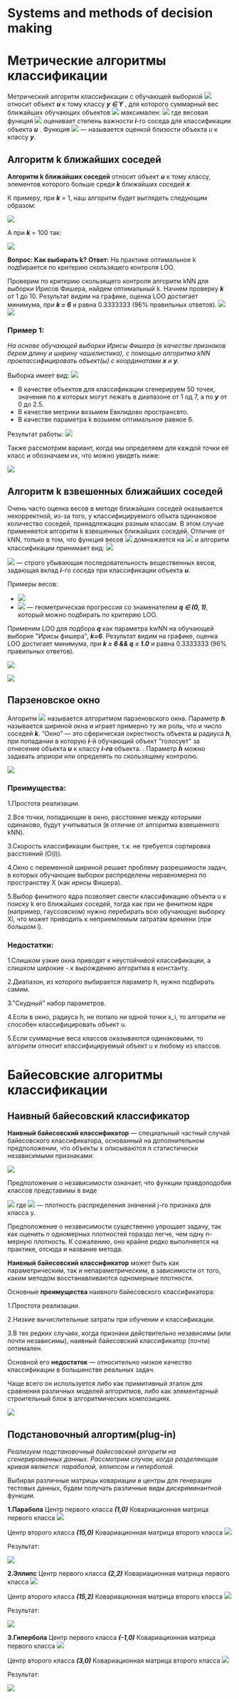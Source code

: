 # Systems and methods of decision making

# Метрические алгоритмы классификации

Метрический алгоритм классификации с обучающей выборкой ![](https://github.com/e-sobolev/Systems_and_methods_of_decision_making/blob/master/img/Img_Metric_1.PNG?raw=true) относит объект ***u*** к тому классу ***y ∈ Y*** , для которого суммарный вес ближайших обучающих объектов ![](https://github.com/e-sobolev/Systems_and_methods_of_decision_making/blob/master/img/Img_Metric_2.PNG?raw=true) максимален:
![](https://github.com/e-sobolev/Systems_and_methods_of_decision_making/blob/master/img/Img_Metric_3.png?raw=true)
где весовая функция ![](https://github.com/e-sobolev/Systems_and_methods_of_decision_making/blob/master/img/Img_Metric_4.PNG?raw=true) оценивает степень важности ***i***-го соседа для классификации объекта ***u*** . Функция ![](https://github.com/e-sobolev/Systems_and_methods_of_decision_making/blob/master/img/Img_Metric_2.PNG?raw=true) — называется оценкой близости объекта *u* к классу ***y***.

## Алгоритм k ближайших соседей
**Алгоритм k ближайших соседей** относит объект ***u*** к тому классу, элементов которого больше среди ***k*** ближайших соседей ***x***

К примеру, при ***k*** = 1, наш алгоритм будет выглядеть следующим образом:

![](https://github.com/e-sobolev/Systems_and_methods_of_decision_making/blob/master/img/1NN.png?raw=true)

А при ***k*** = 100 так:

![](https://github.com/e-sobolev/Systems_and_methods_of_decision_making/blob/master/img/100NN.png?raw=true)

**Вопрос: Как выбирать k?**
**Ответ:** На практике оптимальное k подбирается по критерию скользящего контроля LOO.

Проверим по критерию скользящего контроля алгоритм kNN для выборки Ирисов Фишера, найдем оптимальный k. Начнем проверку ***k*** от 1 до 10.
Результат видим на графике, оценка LOO достигает минимума, при ***k = 6*** и равна 0.3333333 (96% правильных ответов).
![](https://github.com/e-sobolev/Systems_and_methods_of_decision_making/blob/master/img/LOO_KNN_10.png?raw=true)
![](https://github.com/e-sobolev/Systems_and_methods_of_decision_making/blob/master/img/LOO_KNN_100.png?raw=true)

### Пример 1: 
*На основе обучающей выборки Ирисы Фишера (в качестве признаков берем длину и ширину чашелистика), с помощью алгоритма kNN проклассифицировать объект(ы) с координатами **x** и **y**.*

Выборка имеет вид:
![](https://github.com/e-sobolev/Systems_and_methods_of_decision_making/blob/master/img/iris.png?raw=true)

- В качестве объектов для классификации сгенерируем 50 точек, значения по ***x*** которых могут лежать в диапазоне от 1 од 7, а по ***y*** от 0 до 2.5.
- В качестве метрики возьмем Евклидово пространсвто.
- В качестве параметра k возьмем оптимальное равное 6.

Результат работы:
![](https://github.com/e-sobolev/Systems_and_methods_of_decision_making/blob/master/img/6NN_random_points.png?raw=true)

Также рассмотрим вариант, когда мы определяем для каждой точки её класс и обозначаем их, что можно увидеть ниже:

![](https://github.com/e-sobolev/Systems_and_methods_of_decision_making/blob/master/img/6NN_all.png?raw=true)

## Алгоритм k взвешенных ближайших соседей

Очень часто оценка весов в методе ближайших соседей оказывается некорректной, из-за того, у классифицируемого объкта одинаковое количество соседей, принадлежащих разным классам. В этом случае применяется алгоритм k взвешенных ближайших соседей. Отличие от kNN, только в том, что функция весов ![](https://github.com/e-sobolev/Systems_and_methods_of_decision_making/blob/master/img/Img_Metric_4.PNG?raw=true) домнажается на ![](https://github.com/e-sobolev/Systems_and_methods_of_decision_making/blob/master/img/Img_Metric_6.PNG?raw=true) и алгоритм классификации принимает вид: 
![](https://github.com/e-sobolev/Systems_and_methods_of_decision_making/blob/master/img/Img_Metric_7.PNG?raw=true)

![](https://github.com/e-sobolev/Systems_and_methods_of_decision_making/blob/master/imgs/Img_Metric_6.PNG?raw=true) — строго убывающая последовательность вещественных весов, задающая вклад ***i***-го соседа при классификации объекта ***u***.

Примеры весов:
- ![](https://github.com/e-sobolev/Systems_and_methods_of_decision_making/blob/master/img/Img_Metric_8.PNG?raw=true)
- ![](https://github.com/e-sobolev/Systems_and_methods_of_decision_making/blob/master/img/Img_Metric_9.PNG?raw=true) — геометрическая прогрессия со
знаменателем ***q ∈ (0, 1)***, который можно подбирать по критерию LOO.

Применим LOO для подбора ***q*** как параметра kwNN на обучающей выборке "Ирисы фишера", ***k=6***.
Результат видим на графике, оценка LOO достигает минимума, при ***k = 6 && q = 1.0*** и равна 0.3333333 (96% правильных ответов).

![](https://github.com/e-sobolev/Systems_and_methods_of_decision_making/blob/master/img/LOO_kWNN.png?raw=true)

![](https://github.com/e-sobolev/Systems_and_methods_of_decision_making/blob/master/img/kWNN.png?raw=true)

## Парзеновское окно

Алгоритм ![](https://github.com/e-sobolev/Systems_and_methods_of_decision_making/blob/master/img/Img_Metric_10.PNG?raw=true) называется алгоритмом парзеновского окна. Параметр ***h*** называется шириной окна и играет примерно ту же роль, что и число соседей ***k***. “Окно” — это сферическая окрестность объекта ***u*** радиуса ***h***, при попадании в которую ***i***-й обучающий объект "голосует" за отнесение объекта ***u*** к классу ***i-го*** объекта. . Параметр ***h*** можно задавать априори или определять по скользящему контролю.

![](https://github.com/e-sobolev/Systems_and_methods_of_decision_making/blob/master/img/PW.png?raw=true)

### Преимущества:

1.Простота реализации.

2.Все точки, попадающие в окно, расстояние между которыми одинаково, будут учитываться (в отличие от алгоритма взвешенного kNN).

3.Скорость классификации быстрее, т.к. не требуется сортировка расстояний (O(l)).

4.Окно с переменной шириной решает проблему разрешимости задач, в которых обучающие выборки распределены неравномерно по пространству X (как ирисы Фишера).

5.Выбор финитного ядра позволяет свести классификацию объекта u к поиску k его ближайших соседей, тогда как при не финитном ядре (например, гауссовском) нужно перебирать всю обучающую выборку Xl, что может приводить к неприемлемым затратам времени (при большом l).

### Недостатки:

1.Слишком узкие окна приводят к неустойчивой классификации, а слишком широкие - к вырождению алгоритма в константу.

2.Диапазон, из которого выбирается параметр h, нужно подбирать самим.

3."Скудный" набор параметров.

4.Если в окно, радиуса h, не попало ни одной точки x_i, то алгоритм не способен классифицировать объект u.

5.Если суммарные веса классов оказываются одинаковыми, то алгоритм относит классифицируемый объект u к любому из классов.

# Байесовские алгоритмы классификации

## Наивный байесовский классификатор

**Наивный байесовский классификатор** — специальный частный случай байесовского классификатора, основанный на дополнительном предположении, что объекты x описываются n статистически независимыми признаками:

![](https://github.com/e-sobolev/Systems_and_methods_of_decision_making/blob/master/img/nb1.png?raw=true)

Предположение о независимости означает, что функции правдоподобия классов представимы в виде

![](https://github.com/e-sobolev/Systems_and_methods_of_decision_making/blob/master/img/nb2.png?raw=true) где ![](https://github.com/e-sobolev/Systems_and_methods_of_decision_making/blob/master/img/nb3.png?raw=true) — плотность распределения значений j-го признака для класса y.

Предположение о независимости существенно упрощает задачу, так как оценить n одномерных плотностей гораздо легче, чем одну n-мерную плотность. К сожалению, оно крайне редко выполняется на практике, отсюда и название метода.

**Наивный байесовский классификатор** может быть как параметрическим, так и непараметрическим, в зависимости от того, каким методом восстанавливаются одномерные плотности.

Основные **преимущества** наивного байесовского классификатора:

1.Простота реализации.

2.Низкие вычислительные затраты при обучении и классификации.

3.В тех редких случаях, когда признаки действительно независимы (или почти независимы), наивный байесовский классификатор (почти) оптимален.

Основной его **недостаток** — относительно низкое качество классификации в большинстве реальных задач.

Чаще всего он используется либо как примитивный эталон для сравнения различных моделей алгоритмов, либо как элементарный строительный блок в алгоритмических композициях.

![](https://github.com/e-sobolev/Systems_and_methods_of_decision_making/blob/master/img/NBC.png?raw=true)

## Подстановочный алгортим(plug-in)

*Реализуем подстановочный байесовский алгоритм на сгенерированных данных. Рассмотрим случаи, когда разделяющая кривая является: параболой, эллипсом и гиперболой.*

Выбирая различные матрицы ковариации и центры для генерации тестовых данных, будем получать различные виды дискриминантной функции.

**1.Парабола**
Центр первого класса ***(1,0)***
Ковариационная матрица первого класса ![](https://github.com/e-sobolev/Systems_and_methods_of_decision_making/blob/master/img/Img_Bayes_1.gif?raw=true)

Центр второго класса ***(15,0)***
Ковариационная матрица второго класса ![](https://github.com/e-sobolev/Systems_and_methods_of_decision_making/blob/master/img/Img_Bayes_2.gif?raw=true)

Результат:

![](https://github.com/e-sobolev/Systems_and_methods_of_decision_making/blob/master/img/plug-in_parabola.png?raw=true)

**2.Эллипс**
Центр первого класса ***(2,2)***
Ковариационная матрица первого класса ![](https://github.com/e-sobolev/Systems_and_methods_of_decision_making/blob/master/img/Img_Bayes_3.gif?raw=true)

Центр второго класса ***(15,2)***
Ковариационная матрица второго класса ![](https://github.com/e-sobolev/Systems_and_methods_of_decision_making/blob/master/img/Img_Bayes_4.gif?raw=true)

Результат:

![](https://github.com/e-sobolev/Systems_and_methods_of_decision_making/blob/master/img/plug-in_ellips.png?raw=true)

**3.Гипербола**
Центр первого класса ***(-1,0)***
Ковариационная матрица первого класса ![](https://github.com/e-sobolev/Systems_and_methods_of_decision_making/blob/master/img/Img_Bayes_5.gif?raw=true)

Центр второго класса ***(3,0)***
Ковариационная матрица второго класса ![](https://github.com/e-sobolev/Systems_and_methods_of_decision_making/blob/master/img/Img_Bayes_5.gif?raw=true)

Результат:

![](https://github.com/e-sobolev/Systems_and_methods_of_decision_making/blob/master/img/plug-in_giperb.png?raw=true)
